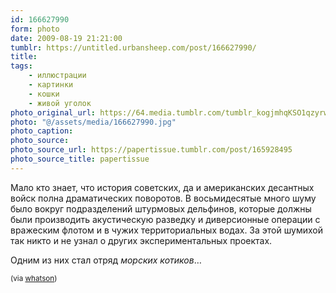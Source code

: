 ```yaml
---
id: 166627990
form: photo
date: 2009-08-19 21:21:00
tumblr: https://untitled.urbansheep.com/post/166627990/
title:
tags:
    - иллюстрации
    - картинки
    - кошки
    - живой уголок
photo_original_url: https://64.media.tumblr.com/tumblr_kogjmhqKSO1qzyrwvo1_400.jpg
photo: "@/assets/media/166627990.jpg"
photo_caption:
photo_source:
photo_source_url: https://papertissue.tumblr.com/post/165928495
photo_source_title: papertissue
---
```


<p>Мало кто знает, что история советских, да и американских десантных войск полна драматических поворотов. В восьмидесятые много шуму было вокруг подразделений штурмовых дельфинов, которые должны были производить акустическую разведку и диверсионные операции с вражеским флотом и в чужих территориальных водах. За этой шумихой так никто и не узнал о других экспериментальных проектах.</p>
<p>Одним из них стал отряд <i>морских котиков</i>…</p>
<p><small>(via <a href="http://whatson.tumblr.com/post/166500875/via-papertissue">whatson</a>)</small></p>
